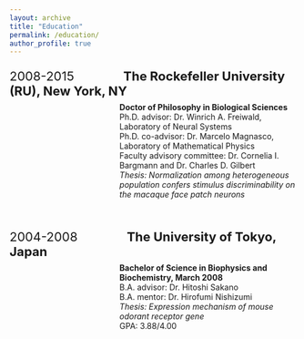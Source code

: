 ```yaml
---
layout: archive
title: "Education"
permalink: /education/
author_profile: true
---
```


<p style="font-size:22px">2008-2015&nbsp;&nbsp;&nbsp;&nbsp;&nbsp;&nbsp;&nbsp;&nbsp;&nbsp;&nbsp;&nbsp;&nbsp;&nbsp;
<b>The Rockefeller University (RU), New York, NY</b></p>
<p style='margin-left:145.0pt;margin-top:-15px'>
<b>Doctor of Philosophy in Biological Sciences</b><br>
Ph.D. advisor: Dr. Winrich A. Freiwald, Laboratory of Neural Systems<br>
Ph.D. co-advisor: Dr. Marcelo Magnasco, Laboratory of Mathematical Physics<br>
Faculty advisory committee: Dr. Cornelia I. Bargmann and Dr. Charles D. Gilbert<br>
<i>Thesis: Normalization among heterogeneous population confers stimulus discriminability on the macaque face patch neurons</i>
</p><br>

<p style="font-size:22px">2004-2008&nbsp;&nbsp;&nbsp;&nbsp;&nbsp;&nbsp;&nbsp;&nbsp;&nbsp;&nbsp;&nbsp;&nbsp;&nbsp;
<b>The University of Tokyo, Japan</b></p>
<p style='margin-left:145.0pt;margin-top:-15px'>
<b>Bachelor of Science in Biophysics and Biochemistry, March 2008</b><br>
B.A. advisor: Dr. Hitoshi Sakano<br>
B.A. mentor: Dr. Hirofumi Nishizumi<br>
<i>Thesis: Expression mechanism of mouse odorant receptor gene</i><br>
GPA: 3.88/4.00
</p>
<br>
<br>
<br>
<br>
<br>
<br>
<br>
<br>
<br>
<br>
<br>
<br>
<br>
<br>
<br>
<br>
<br>
<br>

<!-- 
## [2008-2015] The Rockefeller University (RU), New York, NY  
**Doctor of Philosophy in Biological Sciences**  
Ph.D. advisor: Dr. Winrich A. Freiwald, Laboratory of Neural Systems  
Ph.D. co-advisor: Dr. Marcelo Magnasco, Laboratory of Mathematical Physics  
*Thesis: Normalization among heterogeneous population confers stimulus discriminability on the macaque face patch neurons*  

## [2004-2008] The University of Tokyo, Japan  
**Bachelor of Science in Biophysics and Biochemistry, March 2008**  
B.A. advisor: Dr. Hitoshi Sakano  
B.A. mentor: Dr. Hirofumi Nishizumi  
*Thesis: Expression mechanism of mouse odorant receptor gene*  
GPA: 3.88/4.00   -->